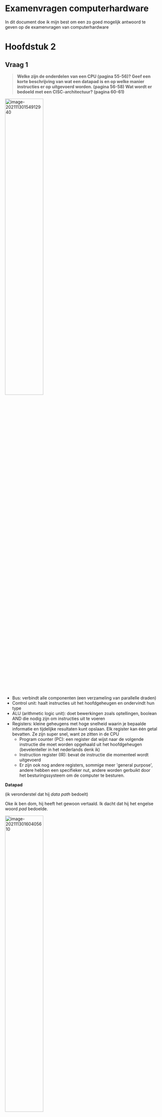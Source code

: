 # Examenvragen computerhardware

In dit document doe ik mijn best om een zo goed mogelijk antwoord te geven op de examenvragen van computerhardware



# Hoofdstuk 2

## Vraag 1

> **Welke zijn de onderdelen van een CPU (pagina 55-56)? Geef een korte beschrijving van wat een datapad is en op welke manier instructies er op uitgevoerd worden. (pagina 56-58) Wat wordt er bedoeld met een CISC-architectuur? (pagina 60-61)**



<img src="img/image-20211130154912940.png" alt="image-20211130154912940" width="50%;" />

* Bus: verbindt alle componenten (een verzameling van parallelle draden)
* Control unit: haalt instructies uit het hoofdgeheugen en ondervindt hun type
* ALU (arithmetic logic unit): doet bewerkingen zoals optellingen, boolean AND die nodig zijn om instructies uit te voeren
* Registers: kleine geheugens met hoge snelheid waarin je bepaalde informatie en tijdelijke resultaten kunt opslaan. Elk register kan één getal bevatten. Ze zijn super snel, want ze zitten in de CPU
  * Program counter (PC): een register dat wijst naar de volgende instructie die moet worden opgehaald uit het hoofdgeheugen (bevelenteller in het nederlands denk ik)
  * Instruction register (IR): bevat de instructie die momenteel wordt uitgevoerd
  * Er zijn ook nog andere registers, sommige meer 'general purpose', andere hebben een specifieker nut, andere worden gerbuikt door het besturingssysteem om de computer te besturen.

**Datapad**

(ik veronderstel dat hij *data path* bedoelt)

Oke ik ben dom, hij heeft het gewoon vertaald. Ik dacht dat hij het engelse woord *pad* bedoelde.

<img src="img/image-20211130160405610.png" alt="image-20211130160405610" width="50%;" />

Het *data path* bestaat typisch uit de **registers**, de **ALU** en meerdere bussen die de onderdelen verbinden. De registers zijn verbonden met 2 **ALU input registers** (A en B). Daar wordt de input voor de ALU bijgehouden terwijl de ALU nog met iets anders bezig is. Nadat er een bewerking is uitgevoerd wordt het resultaat opgeslagen in het **ALU output register**. Dit resultaat kan dan weer opgeslagen worden in één van de registers. 

**Op welke manier kunnen er instructies op uitgevoerd worden?**

Volgens de **fetch-decode-execute** cyclus:

1. Fetch volgende instructie uit het geheugen naar de instruction register
2. Verander de program counter zodat hij wijst naar de volgende instructie
3. Bepaalt het type van de instructie die zonet is opgehaald
4. Als de instructie een *word* uit het geheugen nodig heeft, bepaal waar die zich bevindt
5. Haal de *word* op en steek ze (indien nodig) in een CPU register
6. Voer de instructie uit
7. Ga terug naar stap 1 en begin met de uitvoer van de volgende instructie

**CISC Architectuur**

CISC: complex instruction set computer

Doordat er telkens krachtigere computers nodig waren, waren er ook telkens krachtigere instructies nodig. Een CISC architectuur kan typisch met een instructie meerdere low-level operaties uitvoeren. Bovendien probeerden wetenschappers met RISC het gat tussen high-level programmeertalen en wat de machines konden kleiner te maken. CISC is de tegenhanger van RISC, waar ik het ongetwijfeld nog over ga hebben. 



## Vraag 2

> **Wat is de achterliggende gedachte bij een RISC-architectuur? (pagina 62-63) Aan welke voorwaarden moeten instructies voldoen en waarom moeten ze aan die voorwaarden voldoen? (pagina 63-65) Beschrijf hoe een klassieke 5-traps RICS-pipeline functioneert.(pagina 66-67) Hoe werd de pipeline bij de Pentium CPU geïmplementeerd? (pagina 68)**



**RISC**

= reduced instruction set computer

De gedachte is om instructies zo klein mogelijk te maken, minder lettend op de tijd om één instructie uit te voeren. De focus lag meer op zo veel mogelijk instructies te starten per seconde, wat heel goed bleek te zijn voor performance. 

**Aan welke voorwaarden moeten instructies voldoen? En waarom?**

* Alle instructies worden rechtstreeks uitgevoerd door de hardware, zodat ze niet moeten omgezet worden naar microinstructies. Dit zorgt voor hogere snelheid
* Maximaliseer de hoeveelheid instructies die gestart worden (ze kunnen dan vaak parallel worden uitgevoerd)
* Instructies moeten gemakkelijk zijn om te decoderen. (Weten hoeveel resources een instructie nodig heeft is belangrijk. Als je dit gemakkelijker kan maken door instructies regelmatiger en kleiner te maken, is dat veel beter voor de performance)
* Alleen *loads* en *stores* mogen aan het geheugen komen (want normaal geheugen is traag)
* Er moeten ruim genoeg registers zijn (want normaal geheugen is traag) 



**5-stage RISC pipeline**

<img src="img/image-20211130163909905.png" alt="image-20211130163909905" width="50%;" />

Het ophalen van een instructie duurt vaak het langst, dus zou het nuttig zijn als we de volgende instructie al kunnen ophalen, terwijl de vorige nog wordt uitgevoerd. 

1. Haalt instructie uit het geheugen en steekt ze in een buffer tot hij nodig is

2. Decodeert de instructie, bepaalt zijn type en operanden die hij nodig heeft

3. Zoekt een haalt de operanden op 

4. Voert de effectieve instructie uit, typisch door de operanden door het datapad te sluizen

5. Schrijft het resultaat terug naar het juiste register

   

> **Hoe werd de pipeline bij de Pentium CPU geïmplementeerd?**

<img src="img/image-20211130165938373.png" alt="image-20211130165938373" width="50%;" />

Vrij gelaijkaardig aan deze figuur. De verdeling van het werk tussen stap 2 en 3 was lichtjes anders. De hoofdpipeline (**u pipeline**) kon een arbitraire pentiuminstructie uitvoeren, de tweede pipeline (**v pipeline**) kan alleen simpele integerinstructies uitvoeren. Er waren regels die bepaalden of een bepaald paar instructies compatiebel was om in parallel uitgevoerd te worden. Was dit niet het geval, dan werd de eerste uitgevoerd (in de u pipeline) en werd de tweede bijgehouden en gepaard met de volgende instructie. 

Zo konden compilers voor pentium programmas compileren die tot 2 keer zo snel waren als oudere compilers. 



## Vraag 3

> Wat is het verschil tussen een GPU en een vector processor? Leg uit hoe ze beide functioneren. Wat streven ze allebei na? Wat wordt er bedoeld met een multiprocessor en met een multicomputer? (pagina 69-73)
>

**GPU**

Maakt gebruik van SIMD (Single instruction stream multiple data stream). Een GPU moet heel vaak dezelfde simpele operaties uitvoeren (pixels, textures enzo). Elke instructie wordt op meerdere SIMD processors uitgevoerd. Hierdoor kan een GPU vele malen meer (simpele) instructies per seconde uitvoeren dan een klassieke CPU.

**Vector processor**

Een vector processor maakt gebruikt van een **vector register**, een set van gewone registers die serieel in één instructie uit het geheugen geladen kunnen worden. Als we dan bijvoorbeeld twee vectoren optellen, worden ze door een gepipelinede opteller gevoerd die de waarden paar per paar optelt. Het resultaat kan dan opgeslagen worden in een vector register of direct doorgesluisd worden als operand voor een volgende bewerking.

**Wat streven ze allebei na?**

Om snel dezelfde instructie herhaaldelijk op een rij van data uit te voeren.

**Wat wordt er bedoeld met een multiprocessor en met een multicomputer?**

*Multiprocessor* = een systeem met meerdere processoren die een geheugen delen (*tightly coupled*)

*Multicomputer* = Een systeem met meerdere intergeconnecteerde processoren met ieder hun eigen geheugen.  (*loosely coupled*)

## Vraag 4

> Wat is BCD-codering? (pagina 74) Wat is het verschil tussen big endian notatie en little endian notatie. Geef een voorbeeld waarbij je illustreert dat wanneer beide architecturen gegevens met elkaar zouden uitwisselen het omdraaien van de bytes niet werkt. (pagina 76-78, zie voorbeeld les)



**BCD** = binary coded decimal

Een decimaal getal in binaire voorstelling geschreven

| Little Endian               | Big Endian                  |
| --------------------------- | --------------------------- |
| Gebruikt door intel         | Gebruikt door IBM           |
| De kleinste byte komt eerst | De grootste byte komt eerst |

Een mooi plaatje ter illustratie:

<img src="https://images.squarespace-cdn.com/content/v1/549dcda5e4b0a47d0ae1db1e/1490746414666-EM74IA60AFM16OEH9G22/image-asset.png" alt="SEG-Y Rev 2 again: little-endian is legal! — Agile" width="50%;" />



> Geef een voorbeeld waarbij je illustreert dat wanneer beide architecturen gegevens met elkaar zouden uitwisselen het omdraaien van de bytes niet werkt.

Een simpel voorbeeld uit het boek. Als je bij deze figuur kijkt, is (c) het resultaat van bytes van big naar little endian te sturen. Je kan niet zomaar aan het antwoord (d) geraken door alle bits om te draaien.

![image-20211215181555462](img/image-20211215181555462.png)

## Vraag 5

> **Beschrijf kort het idee achter cache-geheugens. Op basis van welk principe dragen cache geheugens bij tot prestatieverbeteringen? Geef enkele voorbeelden (minstens drie) om dit te verduidelijken. Welke mogelijkheden zijn er om cache-geheugens te voorzien en welk verband is er met de Harvard architectuur? (pagina 82-85…)**

We willen in een pc snel en groot geheugen, dat is in de realiteit niet mogelijk. Je moet kiezen, ofwel snel, ofwel groot. De oplossing is klein, snel geheugen combineren met groot, traag geheugen. 

**Het localiteitsprincipe**

Als een programma een stuk geheugen opvraagt is de kans groot het volgende stuk geheugen dat hij nodig heeft daarbij in de buurt ligt. Als er dus iets wordt opgevraagd uit het grote, trage geheugen gaan we ook al een aantal aanliggende geheugenvelden in de cache stoppen, want de kans is groot dat we ze later toch nodig hebben.



> **Op basis van welk principe dragen cache geheugens bij tot prestatieverbeteringen? Geef enkele voorbeelden (minstens drie) om dit te verduidelijken.**

1. We printen de letters van een string uit. De letters staan achtereenvolgend in het geheugen. Wanneer een letter ophalen, zetten we een bepaald aantal volgende letters in de cache. Aangezien uitlezen uit het cachegeheugen sneller is, loopt ons programma nu sneller.
2. We hebben een programma dat manipulaties uitvoert op een matrix. In plaats van elke keer opnieuw een getalletje uit het geheugen uit te lezen, kunnen we beter al een deel (of de gehele) matrix in de cache stoppen. De kans is groot dat we niet één getal uit de matrix nodig hebben.
3. Cachegeheugens komen niet alleen voor in processoren. Stel je voor, het is een gezellige avond en je hebt zin om heel de avond lang naar Taylor Swift te luisteren. Wanneer je het eerste liedje opzet, zal Spotify al een aantal volgende liedjes klaarzetten zodat je ononderbroken naar je favoriete artiest kunt luisteren. (neem deze misschien met een korrel zout, ik denk dat misschien caching en buffering ofzo door elkaar haal, maar het principe is hetzelfde)



> **Welke mogelijkheden zijn er om cache-geheugens te voorzien en welk verband is er met de Harvard architectuur?**

* Unified cache: instructies en data gebruiken dezelfde cache
* Split cache: instructies en data hebben ieder hun eigen cache = **Harvard Architectuur**
  * dit is nuttig bij gepipelinede CPUs, waar het programma instructies uitvoert en op hetzelfde moment data ophaalt

## Vraag 6

> **Hoe is een sector van een harde schijf opgebouwd? (zie extern pdf-document)Wat wordt er in termen van een harde schijf bedoeld met heads, cylinders en sectors? (pagina 88- 89) Wat is het voordeel om sporen onder te verdelen in zones? (pagina 90) Wat zijn de twee belangrijkste eigenschappen die bijdragen tot de performantie van een harde schijf? (pagina 89) Bespreek**

<img src="img/image-20211215184931520.png" alt="image-20211215184931520" width="50%;" />

* SYNC: synchronisatiebits
* IAM (index adress markering): geeft aan dat er sectoren volgen
* IDAM (ID adres markering): geeft aan dat het volgende veld een id is
* ID: 4 bytes die de sector identificeren (kop, cylinder, sector, sectorvlag)
* CRC (Cyclic redundancy check): basically een modulo van de voorgaande velden die wordt gebruikt om te checken of er niets kapot is
* GAP 2: geeft tijd om CRC te verifiëren
* DAM (data adres markering): toont dat er data komt
* Data: de data (512 bytes)
* CRC (deze keer van de data)
* GAP 3: het aantal en grootte van bitcellen in de sector kan variëren, dus we laten wat extra ruimte voor de zekerheid
* GAP 4: duidt het einde van het spoor aan

**Heads**

Het kopje dat de data van de magneetschijf uitleest

**Cylinders**

Een harde schijf bestaat uit meerdere lagen van schijven. De koppen bewegen allemaal tegelijk (ze zitten aan elkaar vast). Een cylinder is gewoon de doorsnede van alle laagjes op een bepaalde straal. 

<img src="img/image-20211215185954534.png" alt="image-20211215185954534" width="33%;" />

**Sectors**

Een schijf wordt opgedeeld in blokjes data, sectors genaamd. Deze zijn typisch 512 bytes.



> **Wat is het voordeel om sporen onder te verdelen in zones?**

Vroeger had je een bepaald aantal sectoren over de omtrek van de schijf. Naarmate je dichter naar het midden van de schijf ging, werden die natuurlijk veel denser. Dat is niet handig, want ge gebruikt de schijf niet optimaal. Door de schijf te verdelen in zones, en als je van binnen naar buiten gaat op de schijf, het aantal sectoren per zone te laten toenemen, maak je beter gebruik van de schijf om er zo veel mogelijk foto's van je lelijke kinderen op te kunnen krijgen.



> **Wat zijn de twee belangrijkste eigenschappen die bijdragen tot de performantie van een harde schijf? (pagina 89) Bespreek**

* Seek: de tijd die het duurt om de arm naar de juiste positie te verplaatsen (5-10 ms)
* Rotational latency: de tijd dat het duurt om de schijf naar de juiste positie te draaien (3-6 ms)

Een sector (512 bytes) uitlezen duurt typisch (volgens het boek dat al een aantal jaar oud is) 3.5 μs. Het is dus belangrijk om de seek en rotational latency zo laag mogelijk te maken



## Vraag 7

> **De IDE-interface kende lange tijd een beperking op schijfcapaciteiten tot 504 MB. Leg uit hoe dit komt (zie slides). Hoe heeft men dit opgelost en wat is momenteel de maximum schijfcapaciteit en leg uit hoe men tot dat getal komt? (zie les) Wat was de maximumoverdrachtsnelheid van deze interface (zie les)? Wat is de opvolger van de IDE/ATA-interface? (pagina 91-92)**

IDE = integrated drive electronics

Waarom 504 MB? Toen was dit astronomisch groot. Met 4 bits voor de head (dus max 16 heads), 6 bits voor de sector (max 63 sectors) en 10 bits voor de cylinder (max 1024 cylinders). Dat komt uit op 1032192 sectors, ofwel 504 megabytes. De reden dat er maar 63 sectoren kunnen zijn is mogelijks door een programmeur, die het een grappig vond om de sector indices vanaf 1 te laten starten. De BIOS gaf dus het CHS (Cylinder-head-sector) rechtstreeks door aan de harddisk. Dit zat hardwired in de bios, dus kunnen we niet hoger gaan.

**Hoe heeft men dit opgelost en wat is momenteel de maximum schijfcapaciteit en leg uit hoe men tot dat getal komt?**

Deze vraag is een beetje dubbelzinnig, ik veronderstel dat Wim ons vraagt om uit te leggen welke whacky shit ze toen hebben bedacht om het probleem te omzeilen, en niet de echte oplossing die nu wordt gebruikt.

**Hoe heeft men dit TOEN opgelost?**

Omdat ze de BIOS calling conventies van toen niet wouden (of konden voor backwards compatibility) veranderen, gingen disk controllers liegen. Bij schijven die een andere geometrie hadden dan de bios mee kon werken, werd het CHS door de disk controller vertaald naar het effectieve CHS van de schijf. Om een harde schijf met meer dan 1024 cylinders te kunnen gebruiken, delen we het nummer van de cylinder door 16 en vermenigvuldigen we het nummer van de head met 16. Zo kunnen we gaan tot 8064 MB. (Als je dit beter kan uitleggen, laat iets weten)

**Wat was de maximumoverdrachtsnelheid van deze interface?**

133MB/s

**Wat is de opvolger van de IDE/ATA-interface?**

Hierna kwam **EIDE** (extended IDE) met support voor LBA's (Logical block addressing). Ze gingen gewoon elke sector een nummer geven en dan moet de controller van de harde schijf dat maar weten om te zetten in head, cylinder en sector adressen. De limiet hier was dan 128GB. 



## Vraag 8

> **SCSI, voor wat staat het en wat zijn de belangrijkste verschillen met de IDE-interface? In welke grootteorde liggen de overdrachtsnelheden die men via de SCSI-interface haalt? Wat is de moderne opvolger van de SCSI-interface? (pagina 92-94, zie les)**

**SCSI** (uitgesproken als scuzzy): Small computer system interface

SCSI is niet alleen een hard-disk interface, maar een bus waarop een SCSI controller en tot 7 (of 15 voor wide scsi) apparaten kunnen aangesloten worden (CD-ROM, scanners, ...) Elk apparaat heeft 2 aansluitingen (input en output). Bovendien is SCSI veel sneller.

SCSI gaat ongeveer van 5 - 640 MB/sec. Pittig snel dus.

> **Wat is de moderne opvolger van de SCSI-interface? **

**RAID** (redundant array of inexpensive disks). Sowieso in één van de volgende vragen meer uitleg hierover.



## Vraag 9

> Uit wat zijn SSD’s opgebouwd? Wat zijn de belangrijkste verschillen tussen harde schrijven en SSD’s? Wat zijn de voor- en nadelen van beide opslagmedia? (pagina 97-99 en slides)

**Uit wat zijn SSD’s opgebouwd?**

Uit vele solid state flash memory cellen. De flash cel is bedacht door een slimme man die had ontdekt dat kapotte transistors vast kunnen blijven steken op een 0 of een 1. Kort uitgelegd, de flash cel is een aangepaste transistor die zijn lading behoudt, zelfs als er geen stroom meer is in het systeem.

**Wat zijn de belangrijkste verschillen tussen harde schrijven en SSD’s? Wat zijn de voor- en nadelen van beide opslagmedia?**

| SSD                                                          | Harde schijf                 |
| ------------------------------------------------------------ | ---------------------------- |
| Twee tot drie keer sneller                                   | typisch 100MB/sec            |
| 3 dollar / GB (toen, nu al minder)                           | Goedkoper (een paar cent/GB) |
| Een cel kan typisch maar 100.000 writes aan, dus er wordt aan *wear leveling*\* gedaan om hem zo lang mogelijk mee te laten gaan | Verslijt minder snel         |
| Geen bewegende onderdelen                                    | Wel bewegende onderdelen     |

\* *wear leveling*: Er wordt een map bijgehouden van alle logische blokken van de schijf, wanneer er nieuwe data wordt weggeschreven, wordt de data weggeschreven naar de minst gebruikte blokken van de schijf. Zo kunnen we hem zo lang mogelijk mee laten gaan.

**Extra**

Sommige SSDs hebben *multilevel flash cells*. Dit betekent dat de lading in één flashcel meer dan 2 ladingsniveaus kan bevatten. Er wordt dan een sequentie van stroompjes met toenemend voltage aangebracht om te bepalen welke lading de cel bevat. Een typische multilevel cel kan vier ladingsniveaus bevatten. Waardoor er dus twee bits per cel kunnen opgeslagen worden.



## Vraag 10

> Waarvoor staat RAID? Waarom werd RAID bedacht en wat is de tegenhanger van RAID? Vermeld zeker en vast de verschillen tussen beide en ook hun voor- en nadelen. Bespreek de algemene werking van RAID. RAID-0, RAID-1, RAID-2, RAID-3, RAID-4 en  RAID-5 zijn allen implementaties van RAID. Bespreek per implementatie of deze nog gebruikt wordt, hoeveel schijven er minimum vereist zijn en hoe het werkt. Wat wordt er bij RAID-4 bedoeld met de schrijfstraf? Veronderstel dat je RAID-3 gebruikt met 4 schijven en dat de derde schijf crasht. Hoe kan je de data op de gecrashte schijf reconstrueren? (pagina 94-97)

**Waarvoor staat RAID?**

*Redundant array of inexpensive disks*: de 'i' kan ook staan voor independant. Omdat mensen vonden dat de disks ook wel duur konden zijn.



**Waarom werd RAID bedacht en wat is de tegenhanger van RAID? **

Disk snelheid ging niet zo snel vooruit als CPU snelheid. Dus men had het idee om parallel processing te gebruiken om I/O te versnellen. Buiten snellere processing zorgt RAID ook voor hogere betrouwbaarheid en fouttolerantie.

Tegenhanger: **SLED** (Single Large Expensive Disk)

Alhoewel RAID leuk is, heb je wel meer overhead, dus minder effectief bruikbare schijfruimte. SLED is ook gewoon simpeler.



**Bespreek de algemene werking van RAID. RAID-0, RAID-1, RAID-2, RAID-3, RAID-4 en  RAID-5 zijn allen implementaties van RAID. Bespreek per implementatie of deze nog gebruikt wordt, hoeveel schijven er minimum vereist zijn en hoe het werkt.**

| RAID-niveau                                                  | Werking                                                      | Min.  Drives |
| ------------------------------------------------------------ | ------------------------------------------------------------ | ------------ |
| <img src="img/image-20211227105750378.png" alt="image-20211227105750378" style="zoom: 50%;" /> | De data wordt opgedeeld in strips van een bepaald aantal sectoren, verdeeld over $n$ schijven. Dit noemt men **striping**. Is minder reliable dan 1 schrijf, want je hebt $n$ keer zo veel kans dat er een schijf kapot gaat en je alles kwijt bent. Maar het werkt goed als je grote hoeveelheden data in één keer nodig hebt. Wordt niet echt veel gebruikt. | 1            |
| <img src="img/image-20211227110140806.png" alt="image-20211227110140806" style="zoom: 50%;" /> | Zelfde als RAID-0, alleen wordt alles verdubbeld. Write performance is hetzelfde als op 1 schijf, maar read kan tot 2 keer zo snel gaan. Goeie fault tolerance, want als een schijf kapot gaat, kun je hem gewoon vervangen en alle data terugzetten. (wikipedia zegt dat RAID-1 geen striping gebruikt). Wordt wel vaak gebruikt. | 2            |
| ![image-20211227114023672](img/image-20211227114023672.png)  | Alle schijven worden rotationeel gesynchroniseerd (wordt daarom niet vaak gebruikt). Als we dan bijvoorbeeld onze data in nibbles van 4 bits opsplitsen en 3 bits hamming code toevoegen, kunnen we woorden van 7 bits verdelen over 7 schijven. Er is enorm veel overhead, dus dit is alleen nuttig met heel veel schijven. Is duur en moeilijk te implementeren, dus wordt niet vaak gebruikt. | 3            |
| ![image-20211227114035779](img/image-20211227114035779.png)  | Simpelere versie van RAID-2. We hebben een aantal schijven, op de laatste schijf staat een pariteitsbit voor elk woord (verdeeld over de vorige schijven). Als er een schijf wegvalt, kunnen we d.m.v. de laatste schijf met pariteitsbits de data herstellen. (omdat we weten op welke positie die bits stonden). Heeft hoge data rates, maar kan niet goed veel kleine I/O operaties afhandelen. Wordt ook niet vaak gebruikt. | 3            |
| ![image-20211227114047132](img/image-20211227114047132.png)  | Werkt weer met strips. Er wordt per laag een laag met pariteitsbits per strip bijgehouden op een aparte schijf. Als één sector wordt aangepast, moeten alle schijven opnieuw gelezen worden om de pariteitsbits te herberekenen. (= bottleneck en wordt niet vaak gebruikt hierdoor) | 3            |
| ![image-20211227114059825](img/image-20211227114059825.png)  | Deze bottleneck wordt weggewerkt in RAID-5, door de pariteitsbits te verdelen over alle  schijven. Het enige probleem is dat het nu zeer complex is om de data van een weggevallen schijf te herconstrueren. Is één van de meest gebruikte vormen van RAID. | 3            |

**Wat wordt er bij RAID-4 bedoeld met de schrijfstraf?** 

Elke kleine update heeft 2 reads en 2 writes nodig. De oude data en oude pariteitsdata lezen, waaruit met de nieuwe data de nieuwe pariteitsdata berekend kan worden. (dit is een kleine optimalisatie op elke keer alle schijven lezen voor de pariteit, maar nog steeds best traag). //TODO dit effe fact-checken



**Veronderstel dat je RAID-3 gebruikt met 4 schijven en dat de derde schijf crasht. Hoe kan je de data op de gecrashte schijf reconstrueren?**

De bits zijn verdeeld over 3 schijven, met een pariteitsbit op de 4de. Stel je voor dat we 010 hebben als data. Dan is de pariteitsbit 1 (want we hebben een oneven aantal 1-bits). De 3de schijf valt weg, dus nu hebben we 01X als data. Omdat de pariteitsbit gelijk is aan 1, weten we dat op X en nul moest staat. Dit proces wordt dan doorlopen voor elk woord.



## Vraag 11

> Wat is een I/O-bus? Welke zijn de componenten waaruit ieder device bestaat? Geef elke stap in het communicatieproces tussen CPU en harde schijf bij het opvragen van een sector. Wie vraagt wat aan wie en hoe wordt de transactie beëindigd? Wat is de taak van de busarbiter en hoe worden prioriteiten over de devices verdeeld? (pagina 108-110)

**Wat is een I/O-bus?**

De I/O bus is een deel van een computer dat input- en outputapparaten verbindt met de CPU. 

**Welke zijn de componenten waaruit ieder device bestaat?**

Elk apparaat bestaat uit een *controller* en het *I/O apparaat* zelf. 

**Geef elke stap in het communicatieproces tussen CPU en harde schijf bij het opvragen van een sector. Wie vraagt wat aan wie en hoe wordt de transactie beëindigd?**

De CPU stuurt een commando naar de *disk controller*, die dan *seeks* en andere bevelen aan de schijf geeft. Wanneer het juiste spoor en de juiste sector gevonden zijn, begint de schijf de data in een stream naar de controller te sturen. De controller breekt de bitstream in aparte *units* en schrijft elke unit naar het geheugen. Als de controller dit doet zonder tussenkomst van de CPU wordt dit *DMA* (Direct Memory Access genoemd). Wanneer de overdracht klaar is, stuurt de controller een interrupt naar de CPU. De CPU stopt hetgene waar hij mee bezig is en start een *interrupt handler* om te controleren op errors, extra actie te ondernemen wanneer nodig en ten slotte, door te geven aan het besturingssysteem dat de I/O opdracht voltooid is.

**Wat is de taak van de busarbiter en hoe worden prioriteiten over de devices verdeeld?**

De *bus arbiter* beslist welk apparaat gebruik mag maken van de I/O bus. Als de CPU en een I/O apparaat tegelijk de bus willen gebruiken, krijgt het I/O apparaat meestal voorrang, want schijven en andere bewegende apparaten kunnen niet zomaar stilgelegd worden.



## Vraag 12

> Na verloop van tijd is men overgeschakeld naar systemen met meerdere bussen, waarom heeft men een meer “lokale” bus toegevoegd? Bespreek kort de werking van PCI/PCIe. Wat zijn de voornaamste redenen dat men tegenwoordig overschakelt van parallelle naar seriële bussen? (pagina 111-112)

**Na verloop van tijd is men overgeschakeld naar systemen met meerdere bussen, waarom heeft men een meer “lokale” bus toegevoegd?**

De CPU heeft een eigen *lokale bus* om met de geheugencontroller te praten. Zo hoeft CPU memory traffic niet over de PCI bus te gaan.

**Bespreek kort de werking van PCI/PCIe.** 

<img src="img/image-20211227225857201.png" alt="image-20211227225857201" style="zoom:33%;" />

Bij de **PCI** (Peripheral component interconnect) bus worden de andere apparaten dan de CPU worden rechtstreeks op de PCI bus aangesloten

**PCIe** (-express) is eigenlijk totaal anders dan PCI. Het is eigenlijk helemaal geen bus meer, maar een point-to-point netwerk van seriële verbindingen dat gebruik maakt van *packet switching*. (meer zoals het internet dan een traditionele bus). Een apparaat kan tot 32 lijnen (*lanes*) hebben. Deze lijnen zijn niet synchroon (zie volgende paragraaf waarom dit belangrijk is). 

**Wat zijn de voornaamste redenen dat men tegenwoordig overschakelt van parallelle naar seriële bussen?**

Je zou denken dat een 64-bit brede verbinding sneller is dan eentje van 1 bit. Door verschillen in de tijd die de 64 bits erover doen  om te verplaatsen, *skew* genaamd, moeten er lage snelheden gebruikt worden. Bij een seriële verbindingen veel hogere snelheden gebruikt worden die meer dan compenseren voor het verlies aan parallellisme. (denk aan PCIe 3.0 -> 16GB/sec)



## Vraag 13

> Bespreek de werking van een laser-printer. Wat is de taak van de embedded CPU? Hoe gaat men grijstinten afdrukken? Bespreek grondig wat het probleem is bij het afdrukken van kleuren? (pagina 122-125)

**Bespreek de werking van een laser-printer.**

<img src="img/image-20211227231850781.png" alt="image-20211227231850781" style="zoom:50%;" />

De trommel (drum) wordt voor elke paginacyclus tot 1000 volt geladen en bedekt met photosensitief materiaal. Op de trommel worden lijn per lijn kleine stukjes ontladen door een laser die op een achthoekige spiegel wordt gereflecteerd. Wanneer de trommel verder draait, komt elke lijn voorbij de toner, waar de stukjes die nog geladen zijn een speciaal zwart poeder aantrekken. De trommel rolt verder en de lijn met poeder wordt tegen het papier gedrukt. Dan wordt de trommel ontladen en schoongemaakt. Hierna begint de cyclus opnieuw.

**Wat is de taak van de embedded CPU?**

De *embedded CPU* neemt commando's aan die de te printen pagina's beschijven (in tegenstelling tot voorgemaakte bitmaps van de CPU van de computer). Deze worden gegeven in gespecialiseerde programmeertalen zoals PCL of PDF. 

**Hoe gaat men grijstinten afdrukken? **

<img src="img/image-20211227233733899.png" alt="image-20211227233733899" style="zoom:50%;" />

Men maakt gebruik van **halftoning**. Een afbeelding wordt opgesplitst in *halftone cells*, typisch 6x6 pixels. Door deze dan maar deels op te vullen met zwarte pixels, zien onze ogen ze als grijstinten.



**Bespreek grondig wat het probleem is bij het afdrukken van kleuren?**

Het boek geeft hier 4 mooie puntjes die verduidelijken dat het niet triviaal is om iets dat er goed uitziet op een monitor mooi geprint te krijgen.

1. Kleurenmonitors gebruiken lichtstralen, maar printers moeten het doen met het licht dat van het blad reflecteert.
2. Monitors hebben 256 intensiteiten per kleur, maar printers moeten *halftone* gebruiken.
3. Monitors hebben een donkere achtergrond, papier een lichte.
4. De RGB *gamut*\* en de *CMYK*\* gamut van een printer zijn verschillend

\**gamut*: de complete verzameling van kleuren die een printer kan printen of een monitor kan tonen

\**CMYK*: Cyan, magenta, yellow en black (key)

 

## Vraag 14

> Wat zijn de verschillende soorten touchscreens? Wat wordt bedoeld met ghosting (gebruik een schets om te tonen wat het probleem is)? (pagina 113-115)

**Resistieve touchscreens**

Twee laagjes, eentje met horizontale draadjes, eentje met verticale draadjes. Als je erop duwt maken ze contact en kan de positie van je vinger bepaald worden.

**Infrarood touchscreens**

Er worden bv. links en vanboven aan het scherm infrarood stralen gestuurd uit een led of laser. Aan de overkant, rechts en vanonder staan sensoren die dan kunnen zien waar je vinger de lichtstralen onderbreekt. 

**Capacitieve touchscreens**

Een horizontaal en verticaal roostertje van microscopische draadjes worden gescheiden door een isolerende laag. Dit heeft dezelfde werking als een condensator (capacitor). Op de plek waar je vinger het scherm aanraakt verandert dan de capaciteit. Het voordeel is dat je bij dit soort touchscreens (mutual capacitance) geen last hebt van *ghosting*. Waarom is misschien een beetje buiten de scope van deze vraag. Ik heb [iets](https://inst.eecs.berkeley.edu//~ee16a/sp15/Lecture/Lecture_12.pdf) gevonden met meer info maar ik snap het niet echt.

**Wat wordt bedoeld met ghosting?**

<img src="img/image-20220102103038524.png" alt="image-20220102103038524" style="zoom:33%;" />

We raken het scherm aan op de twee rode punten. De gele lijnen zijn de onderbroken lichtstralen of draadjes die contact maken. Ons systeem kan niet weten of we op de rode of op de grijze puntjes duwen, want exact dezelfde coördinaten worden doorgegeven.



## Vraag 15

> Wat is ASCII-encodering? Hoe werd ASCII later uitgebreid? Wat is Unicode en bespreek de beperkingen ervan (gebruik de juiste terminologie)? Bespreek gedetailleerd UTF-8 (opbouw, werking, gebruik,…). (pagina 137-142) 

**Wat is ASCII-encodering? **

ASCII (American Standard Code for Information Interchange) is een manier om text te encoderen in 7 bits. 41 = A, 42 = B, enzovoort. ASCII was origineel bedoeld voor dataoverdracht, dus de karakters bevatten *control characters* die geen tekens voorstellen (bv start of heading *SOH* of acknowledgement *ACK*). Later werd ASCII uitgebreid tot **Latin-1** met extra latijnse karakters zoals ü en é. Dit was nog steeds niet genoeg voor veel talen, dus later hebben ze geprobeerd te werken met **code pages**. Elke code page was een set van 256 karakters voor een bepaalde taal. Dit was vervelend omdat je geen karakters van verschillende pages door elkaar kon gebruiken enzo.

**Wat is Unicode en bespreek de beperkingen ervan (gebruik de juiste terminologie)?**

Bij **unicode** heeft elk karakter of symbool een unieke 16-bit waarde, genaamd een **code point**. Diakritische tekens zoals accenten hebben een eigen code point. Het is dan de taak van de software om ze te combineren met hun geburen om het juiste teken te vormen. Dit gebruikt een beetje meer rekenkracht, maar bespaart ruimte voor de encodering. Uiteindelijk bleken 65.536 code points toch niet genoeg om iedereen blij te maken.

**Bespreek gedetailleerd UTF-8 (opbouw, werking, gebruik,…)**

**UTF-8** (UCS Transformation Format), waar UCS staat voor Universal Character Set (basically unicode) maakt gebruik van variable length encodering (1 tot 4 bytes). Er kunnen dus ongeveer 2 miljard tekens mee voorgesteld worden. Als er meer dan één byte gebruikt wordt om een teken voor te stellen, wordt de voorste bit op 1 gezet om aan te tonen dat er nog bytes volgen. Als deze bit op 0 staat, is ons teken maar 1 byte lang. Handig, want met de 7 bits die we nu hebben kunnen we alle ASCII-tekens voorstellen. UTF-8 is de dominante standaard op het internet. Omdat we nog zo veel ruimte hebben kunnen we zeker nog voor aanzienlijke tijd tekens blijven toevoegen.

<img src="img/image-20220102114154861.png" alt="image-20220102114154861" style="zoom: 50%;" />

Ik denk dat het boek dit misschien niet goed uitlegt (of ik ben een retard), maar zo te zien wordt in byte 1 niet alleen de eerste bit op 1 gezet als er meer dan 1 byte nodig is om het teken te encoderen. Het boek geeft ook een voorbeeld met 6 bytes, maar dit was alleen deel van de originele proposal, en wordt in de UTF-8 standard niet gebruikt. 



# Hoofdstuk 3

## Vraag 16

> Maak een schets van een half adder en een full adder. Waarom is een half adder niet voldoende? Wat is een ripple carry adder en wat is een carry select adder? (pagina 165- 166)

| Half adder                                                   | Full adder                                                   |
| ------------------------------------------------------------ | ------------------------------------------------------------ |
| <img src="img/image-20220102142625564.png" alt="image-20220102142625564" style="zoom: 67%;" /> | <img src="img/image-20220102142647610.png" alt="image-20220102142647610" style="zoom: 67%;" /> |

**Waarom is een half adder niet voldoende?** **Wat is een ripple carry adder?** **Wat is een carry select adder?**

Met een **half adder** kan je twee bits optellen, als je 1+1 doet is het resultaat 0 en wordt de carry op 1 gezet. Hier stopt het, want je kan niet verder gaan in je optelling doordat de half adder geen carry aanneemt. Een **full adder** neemt een carry aan van de vorige optelling. Als je een rij full adders achter elkaar zet, krijg je een **ripple carry adder**. De carry out van de vorige wordt aangesloten op de carry in van de volgende. Hij krijgt zijn naam omdat hij als het ware de carry door laat rippelen. Dit is traag omdat je telkens moet wachten op de carry van de vorige optelling. We kunnen dit proces versnellen door een **carry select adder** te maken. Neem als voorbeeld een getal van 32 bits, we splitsen het op in twee stukken van 16 bits. Normaal gezien zouden we alleen aan het tweede stuk kunnen beginnen als we weten wat de waarde van de carry van de eerste 16 bits is. Dit lossen we op door simpelweg beide mogelijkheden te berekenen voor de 16 hoogste bits. Deze zijn tegelijk klaar met de optelling van de eerste 16. We moeten nu enkel kijken wat de waarde van de carry van de eerste is om te weten welke van de twee uitkomsten we moeten kiezen. Onze optelling is nu twee keer zo snel. Je kan dit nu bijvoorbeeld opnieuw doen per 8 bits om de optelling 4 keer zo snel te maken.



## Vraag 17

> Gegeven onderstaande figuur. Bespreek de werking van deze 1-bit ALU. Hoe kan je aan de hand van deze schakeling een 16-bit ALU maken? (pagina 166-167)

<img src="img/image-20220102145738842.png" alt="image-20220102145738842" style="zoom: 50%;" /> 

De **decoder** neemt twee bits aan, door de schakeling van AND en NOT gates wordt voor elke waarde exact één van de vier lijnen (enable lines) op 1 gezet. Zo wordt bepaald of we $A$ AND $B$, $A$ OR $B$, $\overline{B}$ of $A$ + $B$ uitvoeren. Na elke bewerking staat nog een AND :red_circle: samen met het resultaat van de decoder om te bepalen of het resultaat van de berekening moet doorgevoerd worden. 

**Logical unit**

$A$ en $B$ komen links boven binnen, in de logical unit worden de AND, OR en NOT uitgevoerd. De A + B hier is een OR.

**Full adder**

Hier wordt de optelling gedaan.

**Input (links boven)**

Als we INVA activeren, nemen we $\overline{A}$. Met ENA en ENB kunnen we kiezen of A en B geactiveerd worden.

**Hoe kan je aan de hand van deze schakeling een 16-bit ALU maken?**

Door 16 1-bit ALU's achter elkaar te zetten en telkens de carry out van de voorgaande ALU op de carry in van de volgende te zetten.

<img src="img/image-20220102164001918.png" alt="image-20220102164001918" style="zoom:50%;" />

## Vraag 18

> Gegeven onderstaande figuur. Bespreek de werking van dit 12-bit geheugen. Wat is de functie van iedere signaallijn? Wat is de functie van de non inverting buffers? Hoeveel signaallijnen zou een equivalent 12-bit register hebben? (pagina 174-177)

<img src="img/image-20220102164300678.png" alt="image-20220102164300678" style="zoom: 33%;" />

**Bespreek de werking van dit 12-bit geheugen.**

Dit geheugen maakt gebruik van 3-bit woorden, telkens opgeslagen in 3 flip-flops Elk woord is adresseerbaar en elke operatie leest of schrijft een woord. Omdat we als input een waarde en een adres krijgen, kunnen we meer data opslaan met minder schakelingen.

**Wat is de functie van iedere signaallijn?**

* $I_0, I_1$ en $I_2$: input van data
* $A_0$ en $A_1$: input van het adres van het woord dat je wil lezen of schrijven
  * De vier AND gates (word select) vormen een decoder voor het adres, enkel het gekozen woord wordt gelezen of geschreven.
* $CS$: Chip select
  * Er kan alleen gelezen of geschreven worden als deze op 1 staat
* $RD$: Read of write
  * 1 voor read, de inputlijnen ($I_0,$ ...) worden hier niet gebruikt
  * 0 voor write, de outputlijnen ($O_0,$ ...) worden hier niet gebruikt, er komt nu ook een 1 binnen op de write gates.
* $OE$: output enable
  * In de realiteit worden dezelfde lijnen gebruikt voor output en input, dus we gebruiken deze lijn om de output aan of uit te zetten
* $O_0, O_1$ en $0_2$: output van data

**Wat is de functie van de non inverting buffers?**

Dit zijn de driehoekjes rechts onder. Ze komen logisch overeen met een soort schakelaar. Als de output enable lijn high is, zullen ze stroom doorlaten, en andersom bij low. Omdat zoals daarnet verteld, in de realiteit dezelfde lijnen voor in- en output gebruikt worden, willen we niet dat ons inputsignaal ons outputsignaal verstoord of omgekeerd.

**Hoeveel signaallijnen zou een equivalent 12-bit register hebben?**

12 input, 12 output, clock, clear, power en ground = 28 lijnen



## Vraag 19

> Geef drie mogelijke indelingen voor een geheugenchip. Wat zijn de voor- en nadelen van elk dergelijk ontwerp? (pagina 178 – 179)

**Volledig adres**

<img src="img/image-20220102183128341.png" alt="image-20220102183128341" style="zoom: 50%;" />

Het volledige adres wordt op de A-lijnen gegeven. Dit schaalt moeilijk, want je moet elke keer dat je de grootte van de chip verdubbelt een adreslijn toevoegen. Je kan wel in één keer iets opvragen, want je hoeft niet te sukkelen met rij- en kolomadressen.

**Rij- en kolomadres**

<img src="img/image-20220102183501096.png" alt="image-20220102183501096" style="zoom:50%;" />

De chip neemt een rijadres, dan wordt de RAS (row access strobe) geactiveerd. Dan wordt een kolomadres aan de chip gegeven. Vervolgens wordt de CAS (column access strobe) geactiveerd en wordt de bit op die plek geoutput. Dit is een beetje traag omdat we telkens twee operaties moeten doen om één ding uit het geheugen te lezen. Om dit te versnellen kunnen we eerst een rijnummer ingeven en vervolgens meerdere kolomnummers om een rij aan bits uit te lezen.



//TODO derde ding



## Vraag 20

> Wat is ROM-geheugen en wat is RAM-geheugen? Met RAM bedoelt men doorgaans “Random Access Memory”. Wat bedoelt men in deze context met “Random Access”? Wat is een betere invulling voor dit acroniem? Geef een overzicht van alle RAMgeheugens. Geef aan welke asynchroon werken en welke synchroon zijn. Wat is het verschil tussen synchrone en asynchrone geheugens? Bespreek (pagina 180-183)

**ROM-geheugen**

ROM (read-only memory) dient om data bij te houden, zelfs als de stroom wegvalt. ROM-geheugen wordt typisch bij de productie gevuld met data en kan dan later niet herschreven worden

**RAM-geheugen**

Geheugens waarvan geschreven en gelezen kan worden. Typisch wordt de data niet behouden als we de stroom uitzetten.

**Random access memory**

Met random access betekent dat elke geheugenlocatie direct bereikt kan worden. Dit is niet zo een goeie naam, want alle geheugenchips hebben deze eigenschap. //TODO wat is een betere invulling voor de afkorting?



**Geef een overzicht van alle RAMgeheugens. Geef aan welke asynchroon werken en welke synchroon zijn.**

* **SRAM** (Static RAM)

  Asynchroon

  Gebruikt flip-flops. Zijn zeer snel en behouden hun inhoud zolang de stroom aan is, maar niet zo'n grote capaciteit. Populair voor cachegeheugen.

* **DRAM** (Dynamic RAM)

  Gebruikt geen flip-flops. In elke cel zit een transistor en en kleine condensator. De lading hieruit lekt weg, dus moet elke paar milliseconden ververst worden. Ze zijn trager, maar kunnen meer data opslaan. 

  * **FPM DRAM** (Fast-page mode DRAM)

    ​	Asynchroon

    Georganiseerd als een matrix van bits. De hardware presenteert een rijadres waarna er door de kolomadressen word gelopen.

  * **EDO DRAM** (Extended data output DRAM)

    ​	Asynchroon

    Ophaaltaken kunnen gepipelined worden.

  * **SDRAM** (Synchronous DRAM)

    ​	Synchroon
  
    Volgt de klok van de cpu. De cpu zegt hoeveel klokcycli hij moet draaien en op elke volgende cyclus output hij data.
  
  * **DDR SDRAM** (Double Data Rate SDRAM)
  
    ​	Synchroon
    
    Zelfde als SDRAM, maar produceert output twee keer per klokcyclus (op de rising en de falling edge)



**Wat is het verschil tussen synchrone en asynchrone geheugens? Bespreek**

Asynchrone geheugens maken gebruik van een controlesignaal dat de chip zegt wanneer hij moet reageren. Synchrone geheugens volgen de clock, dit zorgt doorgaans voor betere controle en performance.



## Vraag 21

> Welke invloed hebben de breedte van de adres- en databus op de werking van een CPU? Wat is het verband met de woordlengte van de CPU? (zie les en pagina 190-191)

Hoe breder de **adresbus** (dus meer adreslijnen), hoe meer geheugen de CPU rechtstreeks kan bereiken. Hoe breder de **databus**, hoe meer bits er kunnen overgedragen in één operatie. Als we meer geheugen willen, hebben we meer adreslijnen nodig. Als we onze performance willen verhogen, voegen we typisch meer datalijnen toe. Dit kan je volgens het boek niet eeuwig blijven doen omdat het geen '*clean design*' is. Een mogelijke oplossing is om dezelfde lijnen te gebruiken voor data en adressen in een **multiplexed bus**.

Volgens het internet komt de breedte van de adres- en databus overeen met de **woordlengte**. Of niet, volgens [deze dude](https://www.quora.com/Why-should-the-data-bus-width-be-matched-to-the-word-size-of-the-CPU#:~:text=*%20The%20data%20bus%2C%20which%20is,of%2032%20to%20512%20bits.) moet de breedte van de databus *minimum* zo groot zijn als de woordlengte. En zou dus gelijk moeten zijn aan het aantal bits waarmee het cachegeheugen werkt. [Deze man](https://stackoverflow.com/a/11475310/13289356) zegt dat de adresbus vaak smaller is dan het aantal adresbits. Pfff

Hoe groter de woordlengte van de cpu, hoe groter de getallen zijn waar hij in één operatie mee kan rekenen. Dat is in ieder geval zeker.



## Vraag 22

> Wat bedoelt men met bus master, bus slave, bus driver, bus tranceiver? Waarom kunnen de I/O-pinnen van een microcontroller niet rechtstreeks worden verbonden met een  bus? Wat bedoelt men met wired-OR? Maak een schets en bespreek. (online les + pagina 189) 

* **Bus master**
  * Apparaat dat op een bus zit aangesloten, actief is en bus transfers kan starten.
* **Bus slave**
  * Wacht (in tegenstelling tot master) op een request
* **Bus driver**
  * Basically een digitale versterker omdat het signaal van de master vaak niet sterk genoeg is om door een dikke vette lange bus met veel apparaten te raken.
* **Bus receiver**
  * Hiermee zijn de slaves op de bus aangesloten
* **Bus transceiver**
  * Een bus receiver en bus driver in één, voor apparaten die zowel slave als master kunnen zijn.

**Waarom kunnen de I/O-pinnen van een microcontroller niet rechtstreeks worden verbonden met een bus?**

Omdat ze meestal gewoon niet overeen komen. Bijvoorbeeld: sommige cpu's hebben drie pinnen die encoderen of de cpu een memory read, memory write, I/O read, I/O write, etc. Terwijl de bus dan een aparte lijn heeft voor memory read, memory write, I/O read, I/O write. Je zou dan een decodeercircuit moeten maken om de drie bits van de cpu om te zetten naar aparte signalen voor op de buslijnen.



**Wat bedoelt men met wired-OR? Maak een schets en bespreek.**

![img](https://upload.wikimedia.org/wikipedia/en/8/82/WiredOR.JPG)

Als meerdere apparaten op een open-collector lijn deze lijn op hetzelfde moment activeren, ontstaat er een boolean OR van alle signalen. Dit noemt men een **wired-OR**. //TODO misschien wat meer info en de tekening zuigt



## Vraag 23

> Gegeven volgende synchrone bus. Geef de functie van iedere signaallijn en bespreek de werking als je weet dat de klokfrequentie 100MHz bedraagt en als je weet dat het geheugen 15ns nodig heeft om data op te halen. (pagina 194-196)

<img src="img/image-20220102220349213.png" alt="image-20220102220349213" style="zoom:50%;" />

* **Clock**
* **ADDRESS**: Bevat het adres van het geheugen dat aangesproken wordt
* **DATA**: bevat de data
* **MREQ**: Geeft aan of geheugen of een I/O device wordt aangesproken
* **RD**: Geeft aan of het gaat om een read of een write
* **WAIT**: wordt geactiveerd om de cpu te vertellen om te wachten (want de data is er nog niet)

De bus kan met deze parameters in 3 cycli een woord uitlezen.

Werking:

* $T_1$
  * Cpu zet adres van het woord dat hij wilt op de adreslijn
  * Wanneer de adreslijn stabiel is, worden $\overline{RD}$ en $\overline{MREQ}$ geactiveerd om aan te geven dat het om een read gaat op het geheugen
* $T_2$ 
  * Omdat het 15 nsec duurt voordat het stabiel is (al deels in $T_1$) kan de gevraagde data nog niet voorzien worden in $T_2$, de $\overline{wait}$ line wordt geactiveerd en plaatst **wait states** totdat het geheugen klaar is.
* $T_3$
  * Wanneer hij zeker is dat hij de data zal hebben, zet het geheugen $\overline{wait}$ uit. 
  * Het geheugen zet de data op de datalijnen
  * De cpu leest de datalijnen en zet de waarden op een intern register



## Vraag 24

> Gegeven volgende synchrone bus: Maak van deze bus een asynchrone bus. Welke signaallijnen moeten weg en welke komen erbij? Bespreek de werking van de door jou voorgestelde asynchrone bus. (pagina 194-196)

<img src="img/image-20220102220349213.png" alt="image-20220102220349213" style="zoom: 33%;" />

**Maak van deze bus een asynchrone bus**

<img src="img/image-20220106101626329.png" alt="image-20220106101626329" style="zoom: 33%;" />

**Welke signaallijnen moeten weg?**

De klok ($\phi$) en de $\overline{wait}$-lijn.

**Welke komen erbij?**

$\overline{MSYN}$ en $\overline{SSYN}$ 

**Bespreek de werking van de door jou voorgestelde asynchrone bus.**

* De master bus zet het adres op de adreslijn.
*  $\overline{RD}$ (read of write) en $\overline{MREQ}$ (I/O of geheugen), worden aangezet 
* Master bus zet $\overline{MSYN}$ (master synchronisation) aan, wanneer de slave dit ziet werkt hij zo snel hij kan
* Wanneer de slave klaar is zet hij $\overline{SSYN}$ aan, als de master dit ziet, weet hij dat de data klaar is.
* De master maakt de adreslijnen leeg en zet  $\overline{RD}$, $\overline{MREQ}$ en  $\overline{MSYN}$ uit.
* Wanneer de slave ziet dat $\overline{MSYN}$ uit is, zet hij $\overline{SSYN}$ uit een zitten we terug bij het begin.



## Vraag 25

> Maak een schets van een gecentraliseerde bus arbiter gebruikmakend van daisy chaining met twee prioriteitsniveaus. Wat bedoelt men met een gecentraliseerde arbiter? Op welke manier kan een device een aanvraag indienen? Hoe kan je er voor zorgen dat het verkiezingsproces voor het volgende device reeds kan starten terwijl een ander device de bus gebruikt? Waar zou je de CPU plaatsen in deze schakeling? (pagina 196-197)

<img src="img/image-20220106104333977.png" alt="image-20220106104333977" style="zoom:50%;" />

**Wat bedoelt men met een gecentraliseerde arbiter?**

In tegenstelling tot gedecentraliseerde busarbitratie hebben we één apparaat (de arbiter) dat op aanvragen voor toegang tot de bus antwoordt en beslist welk apparaat de bus mag gebruiken.

**Op welke manier kan een device een aanvraag indienen?**

Door de requestlijn te activeren (in dit geval zijn er wel meerdere). Op elke requestlijn zitten de devices in wired-OR aangesloten. De arbiter weet dus niet welk van de devices het request heeft gedaan. De cpu stuurt een grant op de grant lijn, die dan eerst langs apparaat 1 gaat, dan 2, ... Het eerste apparaat in de rij dat effectief een grant heeft aangevraagd, zal hem dan ontvangen en toegang tot de bus krijgen. Dit noemt men **daisy chaining**.

**Hoe kan je er voor zorgen dat het verkiezingsproces voor het volgende device reeds kan starten terwijl een ander device de bus gebruikt?**

Door **een derde lijn** toe te voegen die apparaten kunnen activeren wanneer ze de grant geaccepteerd hebben en toegang krijgen tot de bus. Dan kunnen apparaten toegang tot de bus vragen terwijl het eerste apparaat hem nog gebruikt. Tegen de tijd dat het eerst apparaat klaar is, zal de volgende bus master al geselecteerd zijn en kan de volgende ronde beginnen.

**Waar zou je de CPU plaatsen in deze schakeling? **

Op de laagste prioriteit, want de CPU kan altijd wachten, veel I/O devices met draaiende onderdelen kunnen dit niet.

##  Vraag 26

> Wat is de meest eenvoudige manier om zonder daisy chaining aan gedecentraliseerde busarbitrage te doen? (pagina 198)

Als we voor elke device een request line maken. Alle devices luisteren ook naar de request lines van de andere devices, dus op het einde van elke buscyclus weet het het apparaat dat een request stuurt of hij de requester is met de hoogste prioriteit. Voor deze methode hebben we meer buslijnen nodig, maar geen arbiter. Het aantal devices is ook beperkt door het aantal buslijnen



## Vraag 27

> Bespreek stap voor stap hoe een interrupt afgehandeld wordt op de 80x86 m.b.v. de 8259A prioriteitsinterruptcontroller. Begin vanaf het moment dat een device via een IRQlijn interrupt geeft en stop van zodra de CPU aan de 8259A meldt dat hij afgehandeld is. Waarvoor dienen de andere signaallijnen zoals A0, RD, WR,… van de 8259A? (pagina 200)

<img src="img/image-20220106120356824.png" alt="image-20220106120356824" style="zoom:50%;" />

**Bespreek stap voor stap hoe een interrupt afgehandeld wordt op de 80x86 m.b.v. de 8259A prioriteitsinterruptcontroller.**

* Het device activeert de inputlijn (IR)
* Wanneer één of meer inputlijnen geactiveerd zijn, zet de 8259A de INT (interrupt) lijn aan. Deze is rechtstreeks verbonden met de interrupt pin op de cpu
* Als de cpu de interrupt kan afhandelen, stuurt hij een signaal op INTA (interrupt acknowledge) terug naar de 8259A
* De 8259A zegt welk apparaat de interrupt heeft gestuurd door zijn nummer op de databus te zetten
* De hardware van de CPU gebruikt dit getal om de procedure die gedraaid moet worden te vinden in de **interrupt vector**
* Wanneer de software klaar is met de interrupt af te handelen zet hij een speciale code in één van de registers van de 8259A, waardoor hij INT uitzet (behalve als er nog een interrupt moet afgehandeld worden)

**Waarvoor dienen de andere signaallijnen zoals A0, RD, WR,… van de 8259A?**

RD (read), WR(write), A0(adreslijn), CS(chip select), deze worden gebruikt door de cpu om de registers van de 8259A aan te spreken gebruik makend van gewone buscycli.



## Vraag 28

> Geef zoveel mogelijk eigenschappen/kenmerken van de i7-CPU (algemeen, uitbereidingsmogelijkheden, warmteproblematiek, interruptmechanismes, energieconsumptie,..). (pagina 201-206)

**Algemeen** 

* Backwards compatible met 8088
* 64-bit registers
* Nieuwe instructies voor cryptografische bewerkingen
* multicore CPU (2 tot 6 of meer in de toekomst)
* Cores zijn hyperthreaded (meerdere hardware threads kunnen tegelijk actief zijn)
* Kan tot 4 instructies in één keer uitvoeren
* 3 cacheniveaus: 
  * L1 (32KB instruction, 32KB data)
  * L2 (256KB unified)
  * L3 (4-15MB unified, gedeeld door alle cores)
  * Elke core heeft zijn eigen L1 en L2, dus kan het soms dat er oude (*stale*) waarden inzitten. Daarom doet elke core aan *snooping* (op de memory bus luisteren en pakken als er iets voorbij komt dat hij heeft)

**Uitbereidingsmogelijkheden**

* Er is ruimte voorzien voor meer dan 6 cores
  * Kunnen via de *QPI* (Quick Path Interconnect) port aangesloten worden

**Warmteproblematiek**

* Verbruikt 17- 150 Watt, ongeveer even veel als een gloeilamp, warmte wordt beperkt door:
  * Warmtegeleidende verpakking en koeling
  * Kan in *sleep mode* gezet worden (zijn 5 gradaties in, waar dan tussenin sommige functies zoals snooping nog aan blijven)
  * *Thermal throttling* wordt gebruikt als de andere koelsystemen niet genoeg zijn en er snel warmte weg moet
    * CPU alleen elke *n*de klokcyclus laten draaien
* Kan volgens het boek gebruikt worden als *camp stove* 

**Interruptmechanismes**

* Kan interrupts op dezelfde manier gebruiken als de 8088 (backwards compatibility)
* Kan een nieuw systeem, genaamd *APIC* (Advanced programmable interrupt controller) gebruiken.

**Energieconsumptie**

* 17- 150 watt, niet handig bij apparaten met batterijen



## Vraag 29

> Hoe wordt “pipelining” voorzien op de DDR3 SDRAM geheugenbus? Welke verschillende fasen zijn er en maak/bespreek een schets. Leg uit hoe, waar en waardoor er overlap van geheugenaanvragen kan optreden. (pagina 206-208)

**Hoe wordt “pipelining” voorzien op de DDR3 SDRAM geheugenbus?**

Doordat de DDR3 DRAMs zijn georganiseerd in meerdere **banks** (blokken geheugen, typisch 8) binnen de chip. Deze banks kunnen in parallel aangesproken worden. 

**Welke verschillende fasen zijn er en maak/bespreek een schets.**

<img src="img/image-20220106123402287.png" alt="image-20220106123402287" style="zoom:50%;" />

4 signaalpaden:

* Clock (CK): We volgen de klok, dit is dus synchrone ram
* Command(CMD): het type commando dat opgedragen wordt aan de DRAM (ACT, READ, ...) 
* Address (ADD): het adres (rij of kolom) van het geheugen dat wordt aangesproken
* Data: de data die komt vanuit het geheugen



Een memory request heeft 3 stappen:

1. **ACTIVATE**: opent een DRAM geheugenrij, dit maakt hem klaar voor volgende geheugenaanvragen.

2. **READ** of **WRITE**: hier kunnen meerdere aanvragen naar individuele woorden gedaan worden binnen de geopende rij. Of een aanvraag naar meerdere opeenvolgende woorden binnen de huidige rij (burst mode).

3. **PRECHARGE**: sluit de huidige rij en bereidt de DRAM voor voor de volgende ACTIVATE

**Leg uit hoe, waar en waardoor er overlap van geheugenaanvragen kan optreden. **

Op de tekening kan je dit duidelijk zien. Omdat er meerdere banks zijn, kan het dat twee geheugenaanvragen op de DDR3 interface gepipelined worden. Als we bijvoorbeeld een aanvraag doen naar bank 0 en direct daarna eentje naar bank 1, komt de ACT van bank 1 direct na die van bank 0, en daarna pas de read van bank 0. In de volgende cyclus kan dan de data van bank 0 al worden verstuurd terwijl de read van bank 1 bezig is. //TODO verduidelijking



## Vraag 44

> Maak een schets van een PIO-module met drie 8-bit digitale I/O-poorten. Welke signaallijnen zijn er? Er zijn 4 adressen nodig, waarvoor worden die adressen gebruikt? (pagina 233)

<img src="img/image-20220106141123639.png" alt="image-20220106141123639" style="zoom: 25%;" />

**Welke signaallijnen zijn er?**

* Chip select (CS): voor als we meerdere PIO interfaces combineren om een grotere te maken
* Adreslijnen (A0-A1): hierover straks meer
* Write en Read (WR en RD): om aan te geven of het om een read of write gaat
* RESET: om de chip te resetten
* D0-D7: verbinding met databus
* Port A-B-C: digitaal signaal in/output

**Er zijn 4 adressen nodig, waarvoor worden die adressen gebruikt?**

De adressen selecteren elk één van de vier *interne registers*, die op hun beurt overeenkomen met de poorten A, B, en C of het poortconfiguratieregister. Door de juiste waarden in te stellen in het *poortconfiguratieregister* kunnen we eender welke combinatie van in- of output toelaten voor elk van de poorten.



## Vraag 45

> Veronderstel dat je op een CPU met 16-adreslijnen een 2048 bytes ROM-module wil aansluiten, een 2048 bytes RAM-module en een PIO-module met drie I/O-registers. Voorzie voor deze modules ‘handige’ adressen en geef de geheugenmap van de CPU. Wat wordt er bedoeld met memory mapped I/O? Wat wordt er bedoeld met partiële adresdecodering en waarom wordt het ontraden? (pagina 234-235) 

<img src="img/image-20220106143243580.png" alt="image-20220106143243580" style="zoom: 50%;" />

Door onze **ROM** helemaal vooraan te plaatsen weten we dat al zijn adressen van de vorm 0000 0xxx xxxx xxxx zullen zijn. 

Gelijkaardig voor **RAM**, door hem op 8000h te laten beginnen: 0000 0xxx xxxx xxxx

We zetten de adressen voor de **PIO** helemaal op het einde, zodat ze van de vorm 1111 1111 1111 11xx zijn.



**Wat wordt er bedoeld met memory mapped I/O?**

In tegenstelling tot een aparte buslijn aan te leggen om aan te geven dat een I/O apparaat wordt aangesproken, kunnen we onze I/O apparaten een geheugenadres geven en ze behandelen alsof er iets uit het geheugen wordt opgehaald. In het verhaal van onze PIO kunnen we 4 bytes geheugenruimte vrijmaken voor de 3 poorten en het controleregister.

**Wat wordt er bedoeld met partiële adresdecodering en waarom wordt het ontraden?**

We gaan maar een deel van het adres lezen om te weten wat we moeten doen. In dit geval kunnen we door louter de eerste twee bits uit te lezen weten of we de ROM (00), RAM(10), of PIO(11) willen aanspreken. Dit heeft bijvoorbeeld wel als gevolg dat elk adres dat begint met een 0 de ROM aanspreekt. Als we de overblijvende adressen willen gebruiken, mogelijk in de toekomst, kunnen we deze techniek beter niet toepassen.



# Hoofdstuk 4

## Vraag 46

> Via welke twee registerparen kunnen er op de MIC-1 geheugenoperaties plaatsvinden? Wat is het verschil tussen beide? Welk probleem treedt er op wanneer je weet dat er slechts één adresbus voorhanden is en hoe wordt het opgelost? Wanneer kunnen er binnen een datapadcyclus geheugenoperaties gestart worden en wanneer zal het resultaat beschikbaar zijn? Wat wordt er bedoeld met sign extension en waar/waarom wordt het op de MIC-1 toegepast? (pagina 249-250)

**Via welke twee registerparen kunnen er op de MIC-1 geheugenoperaties plaatsvinden?**

* Een 32-bit woordadresseerbare poort
  * MAR (memory address register)
  * MDR (memory data register)
* 8-bit byteadresseerbare poort
  * PC (program counter) leest de low-order byte van MBR (memory buffer register)

**Wat is het verschil tussen beide?**

De tweede kan enkel lezen.

**Welk probleem treedt er op wanneer je weet dat er slechts één adresbus voorhanden is en hoe wordt het opgelost?**

MAR bevat woordadressen en PC bevat byteadressen. Als we een 2 in PC steken lezen we byte 2 uit het geheugen, als we een 2 in MAR steken lezen we byte 8-11 (één woord) uit. Het probleem is dat MAR moet kunnen werken met woordadressen, maar het fysieke geheugen enkel werkt met bytes. We kunnen dit simpel oplossen Door bit 0 van MAR op lijn 2 (1 op 3, 2 op 4, ...) aan te sluiten. En de bovenste twee bits van MAR weg te flikkeren (we hebben ze toch niet nodig voor ons kutgeheugen van 4GB).  

<img src="img/image-20220106163656986.png" alt="image-20220106163656986" style="zoom:33%;" />

**Wanneer kunnen er binnen een datapadcyclus geheugenoperaties gestart worden en wanneer zal het resultaat beschikbaar zijn?**

Een geheugenoperatie kan gestart worden op het **einde** van de datapadcyclus. Het resultaat is pas beschikbaar op het einde van de **volgende** cyclus.



**Wat wordt er bedoeld met sign extension en waar/waarom wordt het op de MIC-1 toegepast?**

Om van een 8-bit signed integer een 32-bit signed integer te maken en de zelfde numerische waarde te behouden moeten we doen aan **sign extension**. Als de hoogste bit van ons 8 bit getal een 1 is zetten we er allemaal 1tjes voor, als deze 0 is zetten we er nullen voor. 

Omdat we de 8-bit waaren van het MBR register op de B-bus willen krijgen. De B-bus werkt enkel met 32-bit getallen. 



## Vraag 47

> Gegeven de microarchitectuur van de MIC-1. Leg gedetailleerd uit hoe een datapadcyclus op de MIC-1 verloopt. Enerzijds wordt er gevraagd welke signalen er naar het datapad gestuurd worden en welke timing er hierbij gebruikt wordt en anderzijds hoe het adres van de volgende micro-instructie zal worden bepaald. Waarom is de MPC een virtueel register? (pagina 251, 253-257)

<img src="img/image-20220106165322863.png" alt="image-20220106165322863" style="zoom: 50%;" />

We zullen ons verhaal beginnen bij de **MIR** (Microinstruction register). De MIR bevat de huidige microinstrucie die de signalen naar het datapad zal aansturen. We maken onderscheid tussen zes signaalgroepen:

1.  **Addr**: 
2. **J** (Jam): 
3. **ALU**: bevat 8 bits, 6 om de ALU functie te selecteren en 2 om de shifter aan te sturen
4. **C**: laat individuele registers de ALU-output uit de C-bus laden
5. **M**: besturen geheugenoperaties
6. **B**: bestuurt de decodeerder die beslist wat er op de B-bus gezet wordt



**Leg gedetailleerd uit hoe een datapadcyclus op de MIC-1 verloopt.**

Om de uitleg te verduidelijken spreken we een aantal tijdsintervallen af:

* $\Delta w$: De laadtijd van MIR 
* $\Delta x$: de tijd om de registers te laden op de B-bus
* $\Delta y$: de tijd om door de ALU en shifter te gaan
* $\Delta z$: de tijd om het resultaat door de C-bus terug naar de registers te sturen

Elke keer als je een van deze symbolen ziet, zitten we die hoeveelheid tijd verder in het verhaal.



We splitsen de werking op in subcycli:

1. De MIR wordt gevuld met het woord uit de control store waarnaar MPC wijst + $\Delta w$
2. Meerdere signalen begeven zich naar het datapad
   * Een register wordt op de B-bus gezet
   * De ALU ontvangt welke operatie hij moet uitvoeren
   * \+$\Delta x$
3. De ALU en shifter doen hun ding + $\Delta y$
4. De waarden van de ALU, N, Z en de shifter zijn stabiel
   * N en Z worden opgeslagen in een paar 1-bit flip-flops
   * De resultaten worden naar de registers geladen
   * MPC (volgende instructie) wordt ingeladen
   * \+$\Delta z$

Alle resultaten zijn opgeslagen en de resultaten van vorige geheugenoperaties zijn beschikbaar. Dit proces herhaalt zich totdat de persoon in kwestie genoeg diamonds heeft gehakt in minecraft en zijn pc uitzet.



**Hoe wordt het adres van de volgende micro-instructie bepaald?**

Microinstructies worden niet in de volgorde dat ze in de control store staan uitgevoerd. De berekening van de volgende microinstructie begint nadat MIR ingeladen en stabiel is

* NEXT_ADDRESS word gekopieerd naar MPC, tegelijk wordt het JAM veld geïnspecteerd (gebeurt in 'High-bit' op de figuur)
  * JAMN = 1: de N flip-flop word ge-ORed met de hoogste bit van MPC
  * JAMZ = 1: de Z flip-flop word ge-ORed met de hoogste bit van MPC
  * Beide aan: Dan worden N en Z ge-ORed met de hoogste bit van MPC
  * Beide uit: er gebeurt niets extra
* (N en Z zijn de ALU flags, we hebben ze nodig omdat we op dit punt niet meer weten of de inhoud van de ALU correct is)
* //TODO dit is nog niet alles ik ben effe gek aan het worden deze vraag is veel te uitgebreid

**Waarom is de MPC een virtueel register?**

Omdat al zijn inputs even goed rechtstreeks doorgevoerd kunnen worden naar de control store. Het is niet nodig om ze effectief op te slaan in MPC. Zolang de waarden aanwezig zijn in de control store op de falling edge van de clock wanneer MIR is geselecteerd en wordt uitgelezen, hebben we geen probleem. 



## Vraag 48

> Waarom wordt er voor lokale variabelen gebruikgemaakt van een stapel? Waarom kan je dus niet aan elke variabele een uniek adres toekennen?

Als we onze variabelen binnen een procedure elk een geheugenadres toekennen, en de procedure dan zichzelf oproept, zijn we genaaid. De procedure overschrijft zijn eigen waarden. Door de lokale variabelen op een stapel te zetten kan onze recursief opgeroepen procedure zijn variabelen gewoon bovenop de stack keilen zonder die van de vorige te verkloten.



## Vraag 49

> Wat wordt er bedoeld met de datapadlengte? Welke drie zaken worden er toepast op de MIC-1 om tot de MIC-2 te komen (gewoon benoemen en wat uitleg over geven, zeker geen MAL-code voorzien)? (pagina 285-287)

**Wat wordt er bedoeld met de datapadlengte?**

Het aantal microinstructies dat moet uitgevoerd worden per ISA instructie.



**Welke drie zaken worden er toepast op de MIC-1 om tot de MIC-2 te komen**

1. De Interpreter Loop samenvoegen met de Microcode
   * Bij elke set microinstructies die eindigt door te branchen naar Main1, kunnen we Main1 achteraan deze sequentie steken in plaats van aan het begin van de volgende instructie.
2. Three-Bus Architectuur
   * We geven de ALU twee volledige inputbussen, een A- en B-bus, nu kunnen we elk register met elk ander register optellen in één cyclus
3. Instruction Fetch Unit
   * Als een instructie extra velden nodig heeft (operanden), moeten deze expliciet, byte per byte gefetched worden. Dit houdt de ALU ten minste één cyclus per byte bezig (PC incrementeren en de resulterende index of offset berekenen). 
   * Door een instruction fetch unit (IFU) in te voeren die deze taken overneemt van de ALU kunnen we onze performantie aanzienlijk verhogen. Onze IFU kan dan zelfstandig PC incrementeren en bytes van de bytestream halen voordat ze nodig zijn. 



## Vraag 50

> Maak een schets van de IFU die men bij MIC-2 gebruikt? Beschrijf welke registers er zijn en hoe de interne werking verloopt? Voorzie voor de interne buffer een FSM. Waarom wordt de C-bus door de IFU constant in de gaten gehouden? (pagina 288-290)

<img src="img/image-20220106224815488.png" alt="image-20220106224815488" style="zoom: 33%;" />

* **Shift register**: bevat een wachtrij van bytes uit het geheugen om MBR1 en MBR2 te voorzien van data
  * Schuift vanzelf 1 byte op wanneer MBR1 wordt uitgelezen
  * Schuift vanzelf 2 bytes op wanneer MBR2 wordt uitgelezen
* **MBR1**: (memory buffer register): Bevat telkens de oudste byte uit het shift register
* **MBR2**: bevat telkens de oudste twee bytes uit het shift register
* 



## Vraag 51

> Gegeven de micro-architectuur van de MIC-2 Welke drie zaken moet men toevoegen om van dit ontwerp naar een gepipelinede versie met vier stages te evolueren en waarom? Welke vier fasen kent de MIC-3? (pagina 295- 299)

<img src="img/image-20220106230633512.png" alt="image-20220106230633512" style="zoom:50%;" />



## Vraag 52

> Gegeven de microarchitectuur van de MIC-4 Bespreek de werking van iedere fase van deze microarchitectuur. Leg daarnaast ook uit hoe een ISA-level instructie opgesplitst wordt in micro-operaties en welke problemen hierbij kunnen optreden. Wat is het verschil tussen een micro-instructie en een microoperatie? (pagina 300-303)



## Vraag 53

> Wat is het idee achter cachegeheugens waardoor performantiewinst geboekt wordt? Geef hierbij een aantal voorbeelden. Geef twee mogelijke implementaties van cachegeheugens en bespreek de werking ervan. Met welke berekening kan je achterhalen op welke lijn een cachelijn zich zou moeten bevinden? Wat zijn de mogelijkheden bij schrijfoperaties? (pagina 304-310)



## Vraag 54

> Waarom vormen (on)voorwaardelijke spronginstructies in combinatie met pipelining een probleem? Wat is meest eenvoudige manier om dit op te lossen zonder gebruik te maken van een geschiedenistabel? (pagina 310-312)



## Vraag 55

> Wat is dynamische sprongvoorspelling? Geef drie mogelijke implementaties (één voorspellingsbit, twee voorspellingsbits, …). Welke techniek analoog aan cachegeheugens kan je hier ook toepassen? Geef voor de implementatie met twee voorspellingsbits het FSM. Aan de hand van welke formule kan je de lijn gaan achterhalen waar voor een gegeven spronginstructie de voorspellingsbits te vinden zijn. Wat gebeurt er wanneer een spronginstructie niet voorkomt? (pagina 312-314)



## Vraag 56

> . Wat is statische sprongvoorspelling? (pagina 315) 



## Vraag 57

> Wat er wordt er in computerterminologie bedoeld met een scorebord? Waarvoor dient het en uit welke delen bestaat het? (pagina 315-317)



## Vraag 58

> Gegeven de volgende (micro-)instructies:

```assembly
R3 = R0*R1
R4 = R0+R2
R5 = R0+R1
R6 = R1+R4
R7 = R1*R2
R1 = R0-R2
```

> Ga er van uit dat je beschikt over een superscalaire architectuur waarbij twee instructies zich gelijktijdig in de execute-fase kunnen bevinden. Veronderstel ook dat het uitvoeren van een optel- of aftrekinstructie, opgehaald in cyclus n, tegen het einde van cyclus n+2 klaar is. Voor een vermenigvuldigingsopdracht is het resultaat pas bekend op het einde van cyclus n+3. Geef het scorebord voor de het uitvoeren van deze instructies wanneer alles instructies mooi in volgorde worden uitgevoerd. Welke dependencies kom je tegen en hoe worden ze al dan niet opgelost (geen code, gewoon omschrijven)? Waarom worden instructies ook mooi in volgorde beëindigd? (pagina 315-320)



## Vraag 59

> Gegeven onderstaand codefragment:

```c
evensum=0;
oddsum=0;
i=0;
while (i<limit){
	k=i*i*i;
	if (k%2==0)
		evensum+=k;
	else
		oddsum+=k;
	i++;
}
```

> Wat is een basisblok en deel bovenstaande code op in basisblokken. Veronderstel dat evensum en oddsum de enige variabelen zijn die zich niet in registers bevinden. Wat is speculatieve uitvoering en welke problemen kunnen er zich voordoen. Hoe kunnen ze worden opgelost? Wat is het gevaar bij het toepassen van speculatieve uitvoering op onderstaand probleem? (pagina 320-323)

```c
if (x>0) z=y/x;
```



## Vraag 60

> Bespreek het principe van een VLIW-processor. Wat is het verschil met een superscalaire architectuur? Wat is predicated execution en wat is het voordeel er van? Wat is saturated arithmetic? (pagina 555-556, predicated execution/saturated arithmetic 559)



## Vraag 61

> Bespreek de drie mogelijkheden om aan multithreading te doen. Wanneer wordt er van thread gewisseld? Welke problemen ontstaan er bij het gebruik van een gedeelde pipeline? Wat zijn de voor- en nadelen van iedere vorm van on chip-multithreading? (pagina 562-564)



## Vraag 62

> Bij hyperthreading op de i7 (simultane multithreading) worden bronnen gedeeld op drie verschillende manieren. Dewelke en wat is voordeel/nadeel ervan? Welke zaken zijn per thead uniek en worden dus niet gedeeld en waarom kunnen ze niet gedeeld worden? Wat probleem treedt er op met betrekking tot cachegeheugens (geen tekening en geen voorbeelden uit de pipeline van de i7 zijn hier nodig, gewoon bespreken) (pagina 566- 567)

